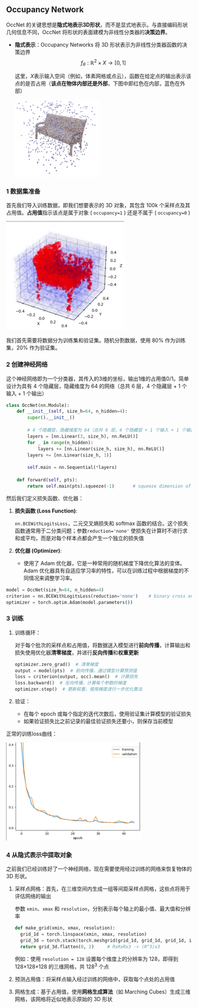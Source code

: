 ## Occupancy Network

OccNet 的关键思想是**隐式地表示3D形状**，而不是显式地表示。与直接编码形状几何信息不同，OccNet 将形状的表面建模为非线性分类器的**决策边界**。

- **隐式表示**：Occupancy Networks 将 3D 形状表示为非线性分类器函数的决策边界
   $$
   f_{\theta} : \mathbb{R}^2 \times X \rightarrow [0,1]
   $$

   这里，$X$​ 表示输入空间（例如，体素网格或点云），函数在给定点的输出表示该点的是否占用（**该点在物体内部还是外部**，下图中即红色在内部，蓝色在外部）

   <img src="https://raw.githubusercontent.com/PLUS-WAVE/blog-image/master/img/blog/2024-05-08/image-20240508100153121.png" alt="image-20240508100153121" style="zoom:67%;" />

### 1 数据集准备

首先我们导入训练数据，即我们想要表示的 3D 对象，其包含 100k 个采样点及其占用值。**占用值**指示该点是属于对象 ( `occupancy=1` ) 还是不属于 ( `occupancy=0` )

<img src="https://raw.githubusercontent.com/PLUS-WAVE/blog-image/master/img/blog/2024-05-08/image-20240508100435255.png" alt="image-20240508100435255" style="zoom:50%;" />

我们首先需要将数据分为训练集和验证集。随机分割数据，使用 80% 作为训练集，20% 作为验证集。

### 2 创建神经网络

这个神经网络即为一个分类器，其传入的3维的坐标，输出1维的占用值0/1。简单设计为具有 4 个隐藏层，隐藏维度为 64 的网络（总共 6 层，4 个隐藏层 + 1 个输入 + 1 个输出）

```python
class OccNet(nn.Module):
    def __init__(self, size_h=64, n_hidden=4):
        super().__init__()
        
        # 4 个隐藏层，隐藏维度为 64（总共 6 层，4 个隐藏层 + 1 个输入 + 1 个输出）
        layers = [nn.Linear(3, size_h), nn.ReLU()]
        for _ in range(n_hidden):
            layers += [nn.Linear(size_h, size_h), nn.ReLU()]
        layers += [nn.Linear(size_h, 1)]
    
        self.main = nn.Sequential(*layers)
    
    def forward(self, pts):
        return self.main(pts).squeeze(-1)       # squeeze dimension of the single output value
```

然后我们定义损失函数、优化器：

1. **损失函数 (Loss Function)**:

   `nn.BCEWithLogitsLoss`，二元交叉熵损失和 softmax 函数的结合。这个损失函数通常用于二分类问题；参数`reduction='none'` 使损失在计算时不进行求和或平均，而是对每个样本点都会产生一个独立的损失值

2. **优化器 (Optimizer)**:

   - 使用了 Adam 优化器，它是一种常用的随机梯度下降优化算法的变体。Adam 优化器具有自适应学习率的特性，可以在训练过程中根据梯度的不同情况来调整学习率。

```python
model = OccNet(size_h=64, n_hidden=4)
criterion = nn.BCEWithLogitsLoss(reduction='none')    # binary cross entropy loss + softmax
optimizer = torch.optim.Adam(model.parameters())
```

### 3 训练

1. 训练循环：

   对于每个批次的采样点和占用值，将数据送入模型进行**前向传播**，计算输出和损失使用优化器**清零梯度**，并进行**反向传播**和**权重更新**

   ```python
   optimizer.zero_grad()  # 清零梯度
   output = model(pts)  # 前向传播，通过模型计算预测值
   loss = criterion(output, occ).mean()  # 计算损失
   loss.backward()  # 反向传播，计算每个参数的梯度
   optimizer.step()  # 更新权重，使用梯度进行一步优化算法
   ```

2. 验证：

   - 在每个 epoch 或每个指定的迭代次数后，使用验证集计算模型的验证损失
   - 如果验证损失比之前记录的最佳验证损失还要小，则保存当前模型

正常的训练loss曲线：

<img src="https://raw.githubusercontent.com/PLUS-WAVE/blog-image/master/img/blog/2024-05-08/image-20240508151543465.png" alt="image-20240508151543465" style="zoom:50%;" />

### 4 从隐式表示中提取对象

之前我们已经训练好了一个神经网络，现在需要使用经过训练的网络来恢复物体的 3D 形状。

1. 采样点网格：首先，在三维空间内生成一组等间距采样点网格，这些点将用于评估网络的输出

   参数 `xmin`、`xmax` 和 `resolution`，分别表示每个轴上的最小值、最大值和分辨率

   ```python
   def make_grid(xmin, xmax, resolution):
     grid_1d = torch.linspace(xmin, xmax, resolution)
     grid_3d = torch.stack(torch.meshgrid(grid_1d, grid_1d, grid_1d, indexing='xy'), -1)
     return grid_3d.flatten(0, 2)     # RxRxRx3 -> (R^3)x3 
   ```

   例如：使用 `resolution = 128` 设置每个维度上的分辨率为 128，即得到 128×128×128 的三维网格，共  $128^3$ 个点

2. 预测占用值：将采样点输入经过训练的网络中，获取每个点处的占用值

3. 网格生成：基于占用值，使用**网格生成算法**（如 Marching Cubes）生成三维网格，该网格将近似地表示原始的 3D 形状